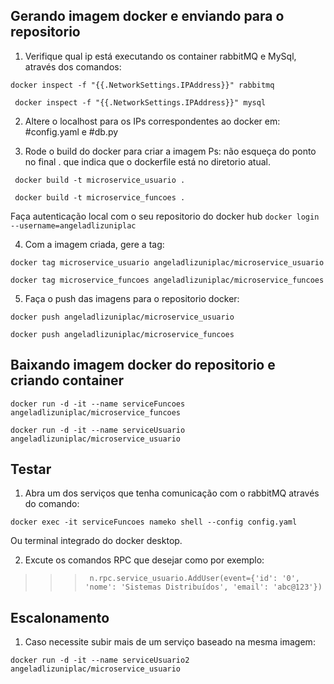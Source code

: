 ## Gerando imagem docker e enviando para o repositorio 
1. Verifique qual ip está executando os container rabbitMQ e MySql, através dos comandos: 

```docker inspect -f "{{.NetworkSettings.IPAddress}}" rabbitmq```

``` docker inspect -f "{{.NetworkSettings.IPAddress}}" mysql```

2. Altere o localhost para os IPs correspondentes ao docker em: #config.yaml e #db.py

3. Rode o build do docker para criar a imagem
Ps: não esqueça do ponto no final . que indica que o dockerfile está no diretorio atual. 

``` docker build -t microservice_usuario .```

``` docker build -t microservice_funcoes .```

Faça autenticação local com o seu repositorio do docker hub 
```docker login --username=angeladlizuniplac```

4. Com a imagem criada, gere a tag: 

```docker tag microservice_usuario angeladlizuniplac/microservice_usuario```

```docker tag microservice_funcoes angeladlizuniplac/microservice_funcoes```

5. Faça o push das imagens para o repositorio docker: 

```docker push angeladlizuniplac/microservice_usuario```

```docker push angeladlizuniplac/microservice_funcoes```

## Baixando imagem docker do repositorio e criando container

```docker run -d -it --name serviceFuncoes angeladlizuniplac/microservice_funcoes```

```docker run -d -it --name serviceUsuario angeladlizuniplac/microservice_usuario```


## Testar 

1. Abra um dos serviços que tenha comunicação com o rabbitMQ através do comando:

```docker exec -it serviceFuncoes nameko shell --config config.yaml```

Ou terminal integrado do docker desktop. 

2. Excute os comandos RPC que desejar como por exemplo: 

>>>``` n.rpc.service_usuario.AddUser(event={'id': '0', 'nome': 'Sistemas Distribuídos', 'email': 'abc@123'})```


## Escalonamento 
1. Caso necessite subir mais de um serviço baseado na mesma imagem: 

```docker run -d -it --name serviceUsuario2 angeladlizuniplac/microservice_usuario```